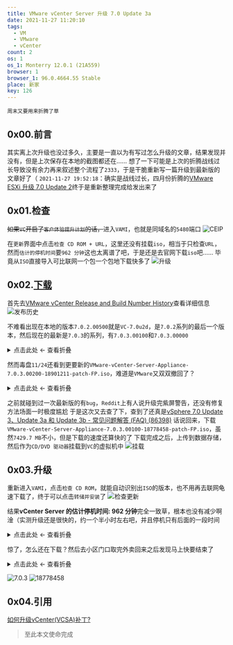 ```yaml
---
title: VMware vCenter Server 升级 7.0 Update 3a
date: 2021-11-27 11:20:10
tags:
  - VM
  - VMware
  - vCenter
count: 2
os: 1
os_1: Monterry 12.0.1 (21A559)
browser: 1
browser_1: 96.0.4664.55 Stable
place: 新家
key: 126
---
```

    周末又要用来折腾了草
<!-- more -->
## 0x00.前言
其实离上次升级也没过多久，主要是一直以为有写过怎么升级的文章，结果发现并没有，但是上次保存在本地的截图都还在……
想了一下可能是上次的折腾战线过长导致没有余力再来叙述整个流程了`2333`，于是干脆重新写一篇升级到最新版的文章好了（
`2021-11-27 19:52:18`：确实是战线过长，四月份折腾的[VMware ESXi 升级 7.0 Update 2](../../ESXi/upgrade/17630552.html)终于是重新整理完成给发出来了

## 0x01.检查
~~如果`VC`开启了`客户体验提升计划`的话，~~进入`VAMI`，也就是同域名的`5480`端口
![CEIP](https://i1.yuangezhizao.cn/macOS/20211127112636.png!webp)

在`更新`界面中点击`检查 CD ROM + URL`，这里还没有挂载`iso`，相当于只检查`URL`，然而`估计的停机时间`要`962 分钟`这也太离谱了吧，于是还是去官网下载`iso`吧……
毕竟从`ISO`直接导入可比联网一个包一个包地下载快多了
![升级](https://i1.yuangezhizao.cn/macOS/20211127112813.png!webp)

## 0x02.[下载](https://my.vmware.com/cn/group/vmware/patch#search)
首先去[VMware vCenter Release and Build Number History](https://web.archive.org/web/20211127121510/https://www.virten.net/vmware/vcenter-release-and-build-number-history/)查看详细信息
![发布历史](https://i1.yuangezhizao.cn/macOS/20211127201526.png!webp)

不难看出现在本地的版本`7.0.2.00500`就是`VC-7.0u2d`，是`7.0.2`系列的最后一个版本，然后现在的最新是`7.0.3`的系列，有`7.0.3.00100`和`7.0.3.00000`

<details><summary>点击此处 ← 查看折叠</summary>

![7.0.3](https://i1.yuangezhizao.cn/macOS/20211127110206.png!webp)
![7.0.2](https://i1.yuangezhizao.cn/macOS/20211127110151.png!webp)

</details>

然而毒盘`11/24`还看到更要新的`VMware-vCenter-Server-Appliance-7.0.3.00200-18901211-patch-FP.iso`，难道是`VMware`又双双撤回了？

<details><summary>点击此处 ← 查看折叠</summary>

![18901211](https://i1.yuangezhizao.cn/macOS/20211127114657.png!webp)
![更新日志](https://i1.yuangezhizao.cn/macOS/20211127115023.png!webp)

</details>

之前就碰到过一次最新版的有`bug`，`Reddit`上有人说升级完紫屏警告，还没有修复方法场面一时极度尴尬
于是这次又去查了下，查到了还真是[vSphere 7.0 Update 3、Update 3a 和 Update 3b - 常见问题解答 (FAQ) (86398)](https://web.archive.org/web/20211127050501/https://kb.vmware.com/s/article/86398?lang=zh_cn)
话说回来，下载`VMware-vCenter-Server-Appliance-7.0.3.00100-18778458-patch-FP.iso`，虽然`7429.7 MB`不小，但是下载的速度还算快的了
下载完成之后，上传到数据存储，然后作为`CD/DVD 驱动器`挂载到`VC`的虚拟机中
![挂载](https://i1.yuangezhizao.cn/macOS/20211127113848.png!webp)

## 0x03.升级
重新进入`VAMI`，点击`检查 CD ROM`，就能自动识别出`ISO`的版本，也不用再去联网龟速下载了，终于可以点击`转储并安装`了
![检查更新](https://i1.yuangezhizao.cn/macOS/20211127115427.png!webp)

结果**vCenter Server 的估计停机时间: 962 分钟**完全一致草，根本也没有减少啊淦（实测升级还是很快的，约一个半小时左右吧，并且停机只有后面的一段时间

<details><summary>点击此处 ← 查看折叠</summary>

![下一页](https://i1.yuangezhizao.cn/macOS/20211127115445.png!webp)
![完成](https://i1.yuangezhizao.cn/macOS/20211127115548.png!webp)
![转储](https://i1.yuangezhizao.cn/macOS/20211127115632.png!webp)

</details>

惊了，怎么还在下载？然后去小区门口取完外卖回来之后发现马上快要结束了

<details><summary>点击此处 ← 查看折叠</summary>

![下载](https://i1.yuangezhizao.cn/macOS/20211127120633.png!webp)
![正在作为安装后操作的一部分转换数据](https://i1.yuangezhizao.cn/macOS/20211127124613.png!webp)
![安装完成](https://i1.yuangezhizao.cn/macOS/20211127125754.png!webp)
![已是最新](https://i1.yuangezhizao.cn/macOS/20211127130654.png!webp)

</details>

![7.0.3](https://i1.yuangezhizao.cn/macOS/20211127130837.png!webp)
![18778458](https://i1.yuangezhizao.cn/macOS/20211127130715.png!webp)

## 0x04.引用
[如何升级vCenter(VCSA)补丁?](https://web.archive.org/web/20211127033456/https://www.dinghui.org/upgrade-vcsa-patch.html)

> 至此本文使命完成
